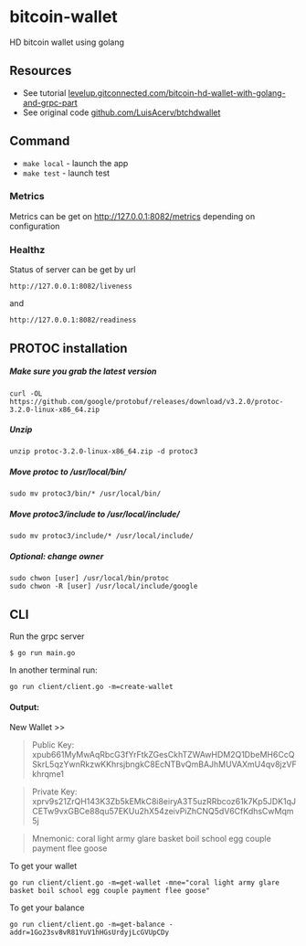 # bitcoin-wallet
HD bitcoin wallet using golang

## Resources

* See tutorial [levelup.gitconnected.com/bitcoin-hd-wallet-with-golang-and-grpc-part](https://levelup.gitconnected.com/bitcoin-hd-wallet-with-golang-and-grpc-part-l-56d8df05c602)
* See original code [github.com/LuisAcerv/btchdwallet](https://github.com/LuisAcerv/btchdwallet)
 

## Command

- `make local` - launch the app
- `make test` - launch test


### Metrics

Metrics can be get on http://127.0.0.1:8082/metrics depending on configuration
  
### Healthz

Status of server can be get by url 

`
http://127.0.0.1:8082/liveness
`

and 

`
http://127.0.0.1:8082/readiness
`


## PROTOC installation

##### Make sure you grab the latest version
```
curl -OL https://github.com/google/protobuf/releases/download/v3.2.0/protoc-3.2.0-linux-x86_64.zip
``` 

##### Unzip
```  
unzip protoc-3.2.0-linux-x86_64.zip -d protoc3
``` 

##### Move protoc to /usr/local/bin/
```
sudo mv protoc3/bin/* /usr/local/bin/
``` 

##### Move protoc3/include to /usr/local/include/
```
sudo mv protoc3/include/* /usr/local/include/
``` 

##### Optional: change owner
```
sudo chwon [user] /usr/local/bin/protoc
sudo chwon -R [user] /usr/local/include/google
```

## CLI

Run the grpc server
```
$ go run main.go
```

In another terminal run:
```
go run client/client.go -m=create-wallet
```

#### Output:

New Wallet >>

> Public Key: xpub661MyMwAqRbcG3fYrFtkZGesCkhTZWAwHDM2Q1DbeMH6CcQSkrL5qzYwnRkzwKKhrsjbngkC8EcNTBvQmBAJhMUVAXmU4qv8jzVFkhrqme1

> Private Key: xprv9s21ZrQH143K3Zb5kEMkC8i8eiryA3T5uzRRbcoz61k7Kp5JDK1qJCETw9vxGBCe88qu57EKUu2hX54zeivPiZhCNQ5dV6CfKdhsCwMqm5j

> Mnemonic: coral light army glare basket boil school egg couple payment flee goose

To get your wallet
```
go run client/client.go -m=get-wallet -mne="coral light army glare basket boil school egg couple payment flee goose"
```

To get your balance
```
go run client/client.go -m=get-balance -addr=1Go23sv8vR81YuV1hHGsUrdyjLcGVUpCDy
```
